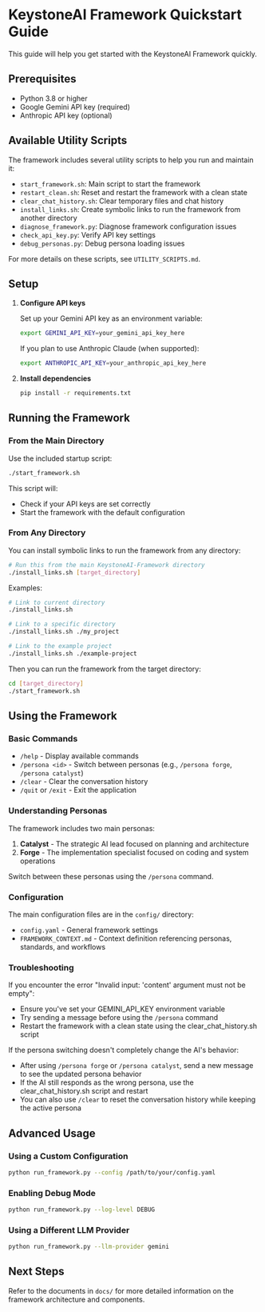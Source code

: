 # KeystoneAI Framework Quickstart Guide

This guide will help you get started with the KeystoneAI Framework quickly.

## Prerequisites

- Python 3.8 or higher
- Google Gemini API key (required)
- Anthropic API key (optional)

## Available Utility Scripts

The framework includes several utility scripts to help you run and maintain it:

- `start_framework.sh`: Main script to start the framework
- `restart_clean.sh`: Reset and restart the framework with a clean state
- `clear_chat_history.sh`: Clear temporary files and chat history
- `install_links.sh`: Create symbolic links to run the framework from another directory
- `diagnose_framework.py`: Diagnose framework configuration issues
- `check_api_key.py`: Verify API key settings
- `debug_personas.py`: Debug persona loading issues

For more details on these scripts, see `UTILITY_SCRIPTS.md`.

## Setup

1. **Configure API keys**

   Set up your Gemini API key as an environment variable:

   ```bash
   export GEMINI_API_KEY=your_gemini_api_key_here
   ```

   If you plan to use Anthropic Claude (when supported):

   ```bash
   export ANTHROPIC_API_KEY=your_anthropic_api_key_here
   ```

2. **Install dependencies**

   ```bash
   pip install -r requirements.txt
   ```

## Running the Framework

### From the Main Directory

Use the included startup script:

```bash
./start_framework.sh
```

This script will:
- Check if your API keys are set correctly
- Start the framework with the default configuration

### From Any Directory

You can install symbolic links to run the framework from any directory:

```bash
# Run this from the main KeystoneAI-Framework directory
./install_links.sh [target_directory]
```

Examples:

```bash
# Link to current directory
./install_links.sh

# Link to a specific directory
./install_links.sh ./my_project

# Link to the example project
./install_links.sh ./example-project
```

Then you can run the framework from the target directory:

```bash
cd [target_directory]
./start_framework.sh
```

## Using the Framework

### Basic Commands

- `/help` - Display available commands
- `/persona <id>` - Switch between personas (e.g., `/persona forge`, `/persona catalyst`)
- `/clear` - Clear the conversation history
- `/quit` or `/exit` - Exit the application

### Understanding Personas

The framework includes two main personas:

1. **Catalyst** - The strategic AI lead focused on planning and architecture
2. **Forge** - The implementation specialist focused on coding and system operations

Switch between these personas using the `/persona` command.

### Configuration

The main configuration files are in the `config/` directory:

- `config.yaml` - General framework settings
- `FRAMEWORK_CONTEXT.md` - Context definition referencing personas, standards, and workflows

### Troubleshooting

If you encounter the error "Invalid input: 'content' argument must not be empty":
- Ensure you've set your GEMINI_API_KEY environment variable
- Try sending a message before using the `/persona` command
- Restart the framework with a clean state using the clear_chat_history.sh script

If the persona switching doesn't completely change the AI's behavior:
- After using `/persona forge` or `/persona catalyst`, send a new message to see the updated persona behavior
- If the AI still responds as the wrong persona, use the clear_chat_history.sh script and restart
- You can also use `/clear` to reset the conversation history while keeping the active persona

## Advanced Usage

### Using a Custom Configuration

```bash
python run_framework.py --config /path/to/your/config.yaml
```

### Enabling Debug Mode

```bash
python run_framework.py --log-level DEBUG
```

### Using a Different LLM Provider

```bash
python run_framework.py --llm-provider gemini
```

## Next Steps

Refer to the documents in `docs/` for more detailed information on the framework architecture and components.